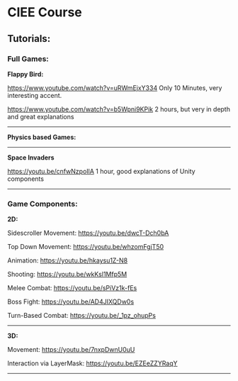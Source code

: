 # CIEE Course 

## Tutorials:

### Full Games:

**Flappy Bird:**

https://www.youtube.com/watch?v=uRWmEjxY334
Only 10 Minutes, very interesting accent.

https://www.youtube.com/watch?v=b5Wpni9KPik
2 hours, but very in depth and great explanations

---

**Physics based Games:**

---

**Space Invaders**

https://youtu.be/cnfwNzpoIlA 1 hour, good explanations of Unity components

---

### Game Components:

**2D:**

Sidescroller Movement: https://youtu.be/dwcT-Dch0bA

Top Down Movement: https://youtu.be/whzomFgjT50

Animation: https://youtu.be/hkaysu1Z-N8

Shooting:  https://youtu.be/wkKsl1Mfp5M

Melee Combat: https://youtu.be/sPiVz1k-fEs

Boss Fight: https://youtu.be/AD4JIXQDw0s

Turn-Based Combat: https://youtu.be/_1pz_ohupPs


---

**3D:**

Movement: https://youtu.be/7nxpDwnU0uU

Interaction via LayerMask: https://youtu.be/EZEeZZYRaqY

---

